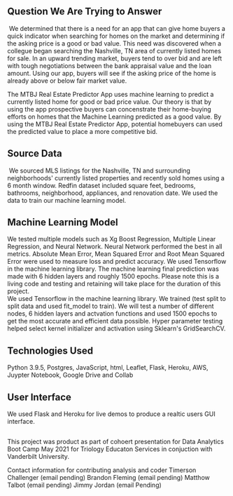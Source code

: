 ## Question We Are Trying to Answer
​
We determined that there is a need for an app that can give home buyers a quick indicator when searching for homes on the market and determining if the asking price is a good or bad value. This need was discovered when a collegue began searching the Nashville, TN area of currently listed homes for sale. In an upward trending market, buyers tend to over bid and are left with tough negotiations between the bank appraisal value and the loan amount. Using our app, buyers will see if the asking price of the home is already above or below fair market value. 

The MTBJ Real Estate Predictor App uses machine learning to predict a currently listed home for good or bad price value.  Our theory is that by using the app prospective buyers can concenstrate their home-buying efforts on homes that the Machine Learning predicted as a good value. By using the MTBJ Real Estate Predictor App, potential homebuyers can used the predicted value to place a more competitive bid.
​
## Source Data
​
We sourced MLS listings for the Nashville, TN and surrounding neighborhoods' currently listed properties and recently sold homes using a 6 month window. Redfin dataset included square feet, bedrooms, bathrooms, neighborhood, appliances, and renovation date. We used the data  to train our machine learning model.
​
## Machine Learning Model
We tested multiple models such as Xg Boost Regression, Multiple Linear Regression, and Neural Network. Neural Network performed the best in all metrics. Absolute Mean Error, Mean Squared Error and Root Mean Squared Error were used to measure loss and predict accuracy. We used Tensorflow in the machine learning library. The machine learning final prediction was made with 6 hidden layers and roughly 1500 epochs. Please note this is a living code and testing and retaining will take place for the duration of this project.  
​
We used Tensorflow in the machine learning library. We trained (test split to split data and used fit_model to train). We will test a number of different nodes, 6 hidden layers and actvation functions and used 1500 epochs to get the most accurate and efficient data possible. Hyper parameter testing helped select kernel initializer and activation using Sklearn's GridSearchCV. 
​
## Technologies Used
Python 3.9.5, Postgres, JavaScript, html, Leaflet, Flask, Heroku, AWS, Juypter Notebook, Google Drive and Collab
​
## User Interface
We used Flask and Heroku for live demos to produce a realtic users GUI interface. 
​
##
This project was product as part of cohoert presentation for Data Analytics Boot Camp May 2021 for Triology Educaton Services in conjuction with Vanderbilt University. 

Contact information for contributing analysis and coder
Timerson Challenger (email pending)
Brandon Fleming (email pending)
Matthow Talbot (email pending)
Jimmy Jordan (email Pending) 


